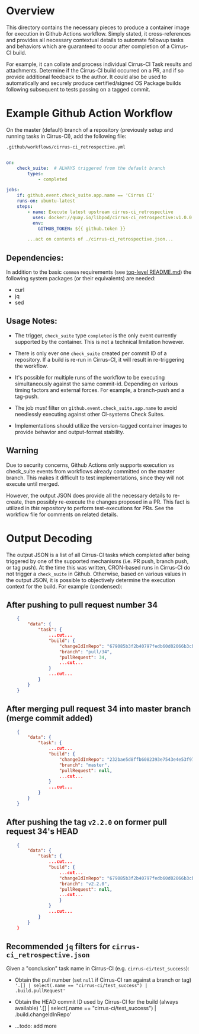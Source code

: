 # Overview

This directory contains the necessary pieces to produce a container image
for execution in Github Actions workflow.  Simply stated, it cross-references
and provides all necessary contextual details to automate followup tasks and
behaviors which are guaranteed to occur after completion of a Cirrus-CI build.

For example, it can collate and process individual Cirrus-CI Task results and
attachments.  Determine if the Cirrus-CI build occurred on a PR, and if so
provide additional feedback to the author.  It could also be used to automatically
and securely produce certified/signed OS Package builds following subsequent
to tests passing on a tagged commit.

# Example Github Action Workflow

On the master (default) branch of a repository (previously setup and running
tasks in Cirrus-CI), add the following file:

`.github/workflows/cirrus-ci_retrospective.yml`
```yaml

on:
    check_suite:  # ALWAYS triggered from the default branch
        types:
            - completed

jobs:
    if: github.event.check_suite.app.name == 'Cirrus CI'
    runs-on: ubuntu-latest
    steps:
        - name: Execute latest upstream cirrus-ci_retrospective
          uses: docker://quay.io/libpod/cirrus-ci_retrospective:v1.0.0
          env:
            GITHUB_TOKEN: ${{ github.token }}

        ...act on contents of ./cirrus-ci_retrospective.json...
```

## Dependencies:

In addition to the basic `common` requirements (see [top-level README.md](../master/README.md))
the following system packages (or their equivalents) are needed:

* curl
* jq
* sed

## Usage Notes:

* The trigger, `check_suite` type `completed` is the only event currently supported
  by the container.  This is not a technical limitation however.

* There is only ever one `check_suite` created per commit ID of a repository.  If
  a build is re-run in Cirrus-CI, it will result in re-triggering the workflow.

* It's possible for multiple runs of the workflow to be executing simultaneously
  against the same commit-id.  Depending on various timing factors and external
  forces.  For example, a branch-push and a tag-push.

* The job _must_ filter on `github.event.check_suite.app.name` to avoid
  needlessly executing against other CI-systems Check Suites.

* Implementations should utilize the version-tagged container images to provide
  behavior and output-format stability.

## Warning

Due to security concerns, Github Actions only supports execution vs check_suite events
from workflows already committed on the master branch.  This makes it difficult to
test implementations, since they will not execute until merged.

However, the output JSON does provide all the necessary details to re-create, then possibly
re-execute the changes proposed in a PR.  This fact is utilized in _this_ repository to
perform test-executions for PRs.  See the workflow file for comments on related details.


# Output Decoding

The output JSON is a list of all Cirrus-CI tasks which completed after being triggered by
one of the supported mechanisms (i.e. PR push, branch push, or tag push).  At the time
this was written, CRON-based runs in Cirrus-CI do not trigger a `check_suite` in Github.
Otherwise, based on various values in the output JSON, it is possible to objectively
determine the execution context for the build.  For example (condensed):

## After pushing to pull request number 34

```json
    {
        "data": {
            "task": {
                ...cut...
                "build": {
                    "changeIdInRepo": "679085b3f2b40797fedb60d02066b3cbc592ae4e",
                    "branch": "pull/34",
                    "pullRequest": 34,
                    ...cut...
                }
                ...cut...
            }
        }
    }
```

## After merging pull request 34 into master branch (merge commit added)

```json
    {
        "data": {
            "task": {
                ...cut...
                "build": {
                    "changeIdInRepo": "232bae5d8ffb6082393e7543e4e53f978152f98a",
                    "branch": "master",
                    "pullRequest": null,
                    ...cut...
                }
                ...cut...
            }
        }
    }
```

## After pushing the tag `v2.2.0` on former pull request 34's HEAD

```json
    {
        "data": {
            "task": {
                ...cut...
                "build": {
                    ...cut...
                    "changeIdInRepo": "679085b3f2b40797fedb60d02066b3cbc592ae4e",
                    "branch": "v2.2.0",
                    "pullRequest": null,
                    ...cut...
                    }
                }
                ...cut...
            }
        }
    }
```

## Recommended `jq` filters for `cirrus-ci_retrospective.json`

Given a "conclusion" task name in Cirrus-CI (e.g. `cirrus-ci/test_success`):

* Obtain the pull number (set `null` if Cirrus-CI ran against a branch or tag)
  `'.[] | select(.name == "cirrus-ci/test_success") | .build.pullRequest'`

* Obtain the HEAD commit ID used by Cirrus-CI for the build (always available)
  '.[] | select(.name == "cirrus-ci/test_success") | .build.changeIdInRepo'

* ...todo: add more
